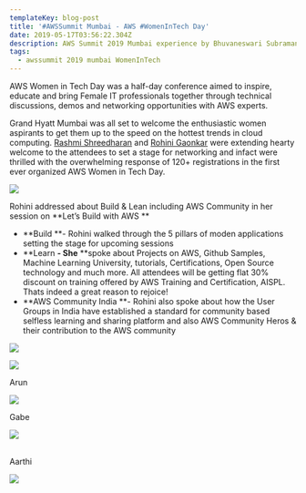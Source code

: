 ```yaml
---
templateKey: blog-post
title: '#AWSSummit Mumbai - AWS #WomenInTech Day'
date: 2019-05-17T03:56:22.304Z
description: AWS Summit 2019 Mumbai experience by Bhuvaneswari Subramani
tags:
  - awssummit 2019 mumbai WomenInTech
---
```

AWS Women in Tech Day was a half-day conference aimed to inspire, educate and bring Female IT professionals together through technical discussions, demos and networking opportunities with AWS experts.

Grand Hyatt Mumbai was all set to welcome the enthusiastic women aspirants to get them up to the speed on the hottest trends in cloud computing.  [Rashmi Shreedharan](https://www.linkedin.com/in/rashmis/) and [Rohini Gaonkar](https://in.linkedin.com/in/rohini-gaonkar-b909a12b) were extending hearty welcome to the attendees to set a stage for networking and infact were thrilled with the overwhelming response of 120+ registrations in the first ever organized AWS Women in Tech Day.

![](/img/wit_registration.png)

Rohini addressed about Build & Lean including AWS Community in her session on **Let’s Build with AWS **

* **Build **- Rohini walked through the 5 pillars of moden applications setting the stage for upcoming sessions
* **Learn **- She** **spoke about Projects on AWS, Github Samples, Machine Learning University, tutorials, Certifications, Open Source technology and much more. All attendees will be getting flat 30% discount on training offered by AWS Training and Certification, AISPL. Thats indeed a great reason to rejoice!
* **AWS Community India **- Rohini also spoke about how the User Groups in India have established a standard for community based selfless learning and sharing platform and also AWS Community Heros & their contribution to the AWS community

![](/img/wit_rohini.png)

![](/img/wit_hero.png)



Arun 



![](/img/wit_arun.png)

Gabe

![](/img/wit_gabe.png)

\
Aarthi

![](/img/wit_aarti.png)
